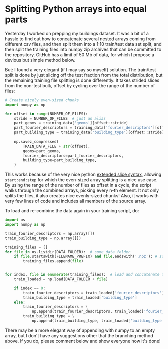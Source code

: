 # Splitting Python arrays into equal parts
Yesterday I worked on prepping my buildings dataset. It was a bit of a hassle to find out how to concatenate several nested arrays coming from different csv files, and then split them into a 1:10 train/test data set split, and then split the training files into numpy zip archives that can be committed to the repository. GitHub has a limit of 50 Mb of data, for which I propose a devious but simple method below.

But: I found a very elegant (if I may say so myself) solution. The train/test split is done by just slicing off the test fraction from the total distribution, but the remaining training file splitting is done differently. It takes strided slices from the non-test bulk, offset by cycling over the range of the number of files:
```python
# Create nicely even-sized chunks
import numpy as np

for offset in range(NUMBER_OF_FILES):
    stride = NUMBER_OF_FILES  # just an alias
    part_geoms = training_data['geoms'][offset::stride]
    part_fourier_descriptors = training_data['fourier_descriptors'][offset::stride]
    part_building_type = training_data['building_type'][offset::stride]
    
    np.savez_compressed(
        TRAIN_DATA_FILE + str(offset),
        geoms=part_geoms,
        fourier_descriptors=part_fourier_descriptors,
        building_type=part_building_type,
    )
```
This works because of the very nice python [extended slice syntax](https://docs.python.org/3/whatsnew/2.3.html#extended-slices), allowing `start:end:step` for which the even-sized array splitting is a nice use case. By using the range of the number of files as offset in a cycle, the script walks through the combined arrays, picking every n-th element. It not only splits the files, it also creates nice evenly-sized chunks! Also, it works with very few lines of code and includes all members of the source array.

To load and re-combine the data again in your training script, do:
```python
import os
import numpy as np

train_fourier_descriptors = np.array([])
train_building_type = np.array([])

training_files = []
for file in os.listdir(DATA_FOLDER):  # some data folder
    if file.startswith(FILENAME_PREFIX) and file.endswith('.npz'): # some kind of name prefix
        training_files.append(file)


for index, file in enumerate(training_files):  # load and concatenate the training files
    train_loaded = np.load(DATA_FOLDER + file)

    if index == 0:
        train_fourier_descriptors = train_loaded['fourier_descriptors']
        train_building_type = train_loaded['building_type']
    else:
        train_fourier_descriptors = \
            np.append(train_fourier_descriptors, train_loaded['fourier_descriptors'], axis=0)
        train_building_type = \
            np.append(train_building_type, train_loaded['building_type'], axis=0)

```

There may be a more elegant way of appending with numpy to an empty array, but I don't have any suggestions other that the branching method above. If you do, please comment below and show everyone how it's done!